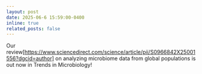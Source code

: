 ```yaml
---
layout: post
date: 2025-06-6 15:59:00-0400
inline: true
related_posts: false
---
```


Our review[https://www.sciencedirect.com/science/article/pii/S0966842X25001556?dgcid=author] on analyzing microbiome data from global populations is out now in Trends in Microbiology!
